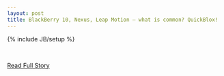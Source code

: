 ```yaml
---
layout: post
title: BlackBerry 10, Nexus, Leap Motion – what is common? QuickBlox!
---
```

{% include JB/setup %}<p><br />
<p><a href="http://quickblox.com/blog/2013/02/blackberry-10-nexus-leap-motion-what-is-common-quickblox/">Read Full Story</a></p>
